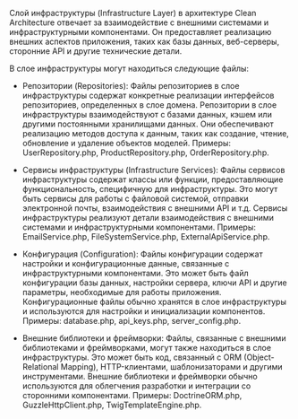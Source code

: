 
Слой инфраструктуры (Infrastructure Layer) в архитектуре Clean Architecture отвечает за взаимодействие с внешними системами и инфраструктурными компонентами. Он предоставляет реализацию внешних аспектов приложения, таких как базы данных, веб-серверы, сторонние API и другие технические детали.

В слое инфраструктуры могут находиться следующие файлы:

- Репозитории (Repositories):
Файлы репозиториев в слое инфраструктуры содержат конкретные реализации интерфейсов репозиториев, определенных в слое домена.
Репозитории в слое инфраструктуры взаимодействуют с базами данных, кэшем или другими постоянными хранилищами данных.
Они обеспечивают реализацию методов доступа к данным, таких как создание, чтение, обновление и удаление объектов моделей.
Примеры: UserRepository.php, ProductRepository.php, OrderRepository.php.


- Сервисы инфраструктуры (Infrastructure Services):
Файлы сервисов инфраструктуры содержат классы или функции, предоставляющие функциональность, специфичную для инфраструктуры.
Это могут быть сервисы для работы с файловой системой, отправки электронной почты, взаимодействия с внешними API и т.д.
Сервисы инфраструктуры реализуют детали взаимодействия с внешними системами и инфраструктурными компонентами.
Примеры: EmailService.php, FileSystemService.php, ExternalApiService.php.


- Конфигурация (Configuration):
Файлы конфигурации содержат настройки и конфигурационные данные, связанные с инфраструктурными компонентами.
Это может быть файл конфигурации базы данных, настройки сервера, ключи API и другие параметры, необходимые для работы приложения.
Конфигурационные файлы обычно хранятся в слое инфраструктуры и используются для настройки и инициализации компонентов.
Примеры: database.php, api_keys.php, server_config.php.


- Внешние библиотеки и фреймворки:
Файлы, связанные с внешними библиотеками и фреймворками, могут также находиться в слое инфраструктуры.
Это может быть код, связанный с ORM (Object-Relational Mapping), HTTP-клиентами, шаблонизаторами и другими инструментами.
Внешние библиотеки и фреймворки обычно используются для облегчения разработки и интеграции со сторонними компонентами.
Примеры: DoctrineORM.php, GuzzleHttpClient.php, TwigTemplateEngine.php.